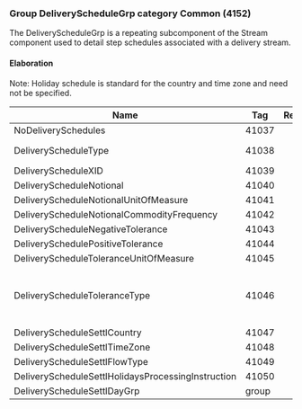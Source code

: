 ### Group DeliveryScheduleGrp category Common (4152)

The DeliveryScheduleGrp is a repeating subcomponent of the Stream component used to detail step schedules associated with a delivery stream.

#### Elaboration

Note: Holiday schedule is standard for the country and time zone and need not be specified.

| Name                                               | Tag   | Req'd | Documentation                                                                                                                  |
|----------------------------------------------------|-------|----------|-------------------------------------------------------------------------------------------------------------------------------|
| NoDeliverySchedules                                | 41037 |       |                                                                                                                                |
| DeliveryScheduleType                               | 41038 |       | Required if NoDeliverySchedules(41037) > 0.                                                                                    |
| DeliveryScheduleXID                                | 41039 |       |                                                                                                                                |
| DeliveryScheduleNotional                           | 41040 |       |                                                                                                                                |
| DeliveryScheduleNotionalUnitOfMeasure              | 41041 |       |                                                                                                                                |
| DeliveryScheduleNotionalCommodityFrequency         | 41042 |       |                                                                                                                                |
| DeliveryScheduleNegativeTolerance                  | 41043 |       |                                                                                                                                |
| DeliverySchedulePositiveTolerance                  | 41044 |       |                                                                                                                                |
| DeliveryScheduleToleranceUnitOfMeasure             | 41045 |       |                                                                                                                                |
| DeliveryScheduleToleranceType                      | 41046 |       | Conditionally required when DeliveryScheduleNegativeTolerance(41043) or DeliverySchedulePositiveTolerance(41044) is specified. |
| DeliveryScheduleSettlCountry                       | 41047 |       |                                                                                                                                |
| DeliveryScheduleSettlTimeZone                      | 41048 |       |                                                                                                                                |
| DeliveryScheduleSettlFlowType                      | 41049 |       |                                                                                                                                |
| DeliveryScheduleSettlHolidaysProcessingInstruction | 41050 |       |                                                                                                                                |
| DeliveryScheduleSettlDayGrp                        | group |       |                                                                                                                                |

